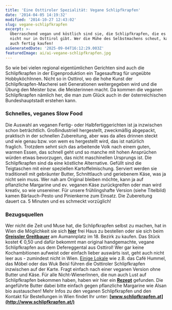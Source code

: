 ```yaml
---
title: 'Eine Osttiroler Spezialität: Vegane Schlipfkrapfen'
date: '2014-04-05 14:19:32'
modified: '2014-10-27 12:43:02'
slug: vegane-schlipfkrapfen
excerpt: >-
  Überraschend vegan und köstlich sind sie, die Schlipfkrapfen, die es zum Glück
  nicht nur in Osttirol gibt. Wer die Mühe des Selbstmachens scheut, kann sie
  auch fertig kaufen!
aiGeneratedDate: '2025-09-04T16:12:29.003Z'
featuredImage: ai/ai-vegane-schlipfkrapfen.jpg
---
```


So wie bei vielen regional eigentümlichen Gerichten sind auch die Schlipfkrapfen in der Eigenproduktion ein Tagesauftrag für ungeübte HobbyköchInnen. Nicht so in Osttirol, wo die hohe Kunst der Schlipfkrapfen-Macherei seit Generationen weitergegeben wird und die Übung den Meister bzw. die Meisterinnen macht. Da kommen die veganen Schlipfkrapfen nämlich her, die man zum Glück auch in der österreichischen Bundeshauptstadt erstehen kann.

### Schnelles, veganes Slow Food

Die Auswahl an veganen Fertig- oder Halbfertiggerichten ist ja inzwischen schon beträchtlich. Großindustriell hergestellt, zweckmäßig abgepackt, praktisch in der schnellen Zubereitung, aber was da alles drinnen steckt und wie genau bzw. von wem es hergestellt wird, das ist natürlich fraglich. Trotzdem sehnt sich das arbeitende Volk nach einem guten, warmen Essen, das schnell geht und so manche mit hohen Ansprüchen würden etwas bevorzugen, das nicht maschinellen Ursprungs ist. Die Schlipfkrapfen sind da eine köstliche Alternative. Gefüllt sind die Teigtaschen mit einer speziellen Kartoffelmischung. Serviert werden sie traditionell mit gebräunter Butter, Schnittlauch und geriebenem Käse, was ja nicht sein muss. Wer nah am Original bleiben möchte, kann ja auf pflanzliche Margarine und ev. veganen Käse zurückgreifen oder man wird kreativ, so wie unsereiner. Für unsere frühlingshafte Version (siehe Titelbild) kamen Bärlauch-Pesto und Pinienkerne zum Einsatz. Die Zubereitung dauert ca. 5 Minuten und es schmeckt vorzüglich!

### Bezugsquellen

Wer nicht die Zeit und Muse hat, die Schlipfkrapfen selbst zu machen, hat in Wien die Möglichkeit sie sich [**hier**](http://www.schlipfkrapfen.at/) frei Haus zu bestellen oder sie sich beim [**Greissler Greitbauer**](https://www.facebook.com/pages/Greitbauer-Der-Greissler/602134549812924) am Aumannplatz im 18. Bezirk zu kaufen. Das Stück kostet € 0,50 und dafür bekommt man original handgemachte, vegane Schlipfkrapfen aus dem Defereggental aus Osttirol! Wer gar keine Kochambitionen aufweist oder einfach lieber auswärts isst, geht auch nicht leer aus - zumindest nicht in Wien. [Einige Lokale](http://www.schlipfco.at/schlipfco3/index.php/kunden) wie z.B. das Café Hummel, das Möbel oder das Wuk Beisl führen die Osttiroler Schlipfkrapfen inzwischen auf der Karte. Fragt einfach nach einer veganen Version ohne Butter und Käse. Für alle Nicht-WienerInnen, die nun auch Lust auf Schlipfkrapfen bekommen haben, haben wir hier ein [**Rezept**](http://www.gutekueche.at/rezepte/7601/osttiroler-schlipfkrapfen.html) gefunden. Die angeführte Butter dabei bitte einfach gegen pflanzliche Margarine wie Alsan bio austauschen! Mehr Infos zu den veganen Schlipfkrapfen und den Kontakt für Bestellungen in Wien findet Ihr unter: **[www.schlipfkrapfen.at](http://www.schlipfkrapfen.at/)** [<!-- Image removed (no copyright): osttiroler-schlipfkrapfen.jpg -->](https://www.veganblatt.com/i/osttiroler-schlipfkrapfen.jpg)
